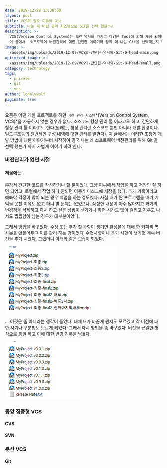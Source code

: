 ```yaml
---
date: 2019-12-28 13:30:00
layout: post
title: VCS의 필요 이유와 Git
subtitle: 나는 왜 버전 관리 시스템으로 GIT을 선택 했을까?
description: >-
  VCS(Version Control System)는 오랜 역사를 가지고 다양한 Tool에 의해 제공 되어왔다.
  이 글에서  소프트웨어 버전관리에 대한 간단한 이야기와 함께 왜 나는 Git을 선택해는지 적어보려 한다.
image: >-
  /assets/img/uploads/2019-12-09/VCS의-간단한-역사와-Git-0-head-main.png
optimized_image: >-
  /assets/img/uploads/2019-12-09/VCS의-간단한-역사와-Git-0-head-small.png
category: technology
tags:
  - private
  - git
  - vcs
author: lonelywolf
paginate: true
---
```


요즘은 어떤 개발 프로젝트를 하던 `버전 관리 시스템`*(Version Control System, VCS)*을 사용하지 않는 경우가 없다. 소스코드 형상 관리 툴 이라고도 하고, 간단하게 형상 관리 툴 이라고도 한다(원래는, 형상 관리란 소스코드 뿐만 아니라 개발 환경이나 빌드구조등의 전반적인 구성 내역에 대한 관리를 말한다). 이 글에서는 이러한 초창기 개발 방법에 대한 이야기부터 시작하여 결국 나는 왜 소프트웨어 버전관리를 위해 Git 을 선택 했는가 까지 가볍게 이야기 하려 한다.

### 버전관리가 없던 시절
#### 처음에는..

혼자서 간단한 코드를 작성하거나 할 뿐이었다. 그냥 피씨에서 작업을 하고 저장만 잘 하면 되었고, 로컬에서 작업 하다 안되면 이동식 디스크에 저장을 했다. 추가 기록이라고 해봐야 걱정이 많이 되는 경우 백업을 하는 정도였다. 사실 내가 짠 프로그램을 내가 기억을 못할 이유도 없고 하니 별 문제는 없었으나, 작성한 내용이 아주 많아지고 과거의 변경점을 삭제하고 다시 하고 싶은 상황이 생기거나 하면 시간도 많이 걸리고 지우고 나서도 찝찝함이 남는 경우가 대부분이었다.

그래서 방법을 바꾸었다. 수정 또는 추가 할 사항이 생기면 완성본에 대해 한 카피씩 복사본을 만들어두고 이를 관리 하는 것이었다. 수정사항이나 추가 사항이 생기면 계속 버전을 추가 시켰다. 그랬더니 아래와 같은 모습이 되었다.

![Local Environment 1][img-1]

... 이것은 좀 아니라는 생각이 들었다. 대체 내가 바꾼게 뭔지도 모르겠고 각 버전에 대한 시기나 구분법도 모르게 되었다. 그래서 다시 방법을 좀 바꾸었다. 버전을 균일한 형식으로 통일 하고 이에 대한 변경 기록을 남겼다.

![Local Environment 2][img-2]



### 중앙 집중형 VCS
#### CVS


#### SVN

### 분산 VCS
#### Git

<!-- LINKS -->


<!-- IMAGES -->
[img-1]: /assets/img/uploads/2019-12-09/VCS의-간단한-역사와-Git-1-local-1.png "Local Environment 1"
[img-2]: /assets/img/uploads/2019-12-09/VCS의-간단한-역사와-Git-2-local-2.png "Local Environment 2"